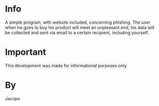 # Info
A simple program, with website included, concerning phishing. The user when he goes to buy his product will meet an unpleasant end, his data will be collected and sent via email to a certain recipient, including yourself.

# Important
This development was made for informational purposes only

# By
Jacopo
